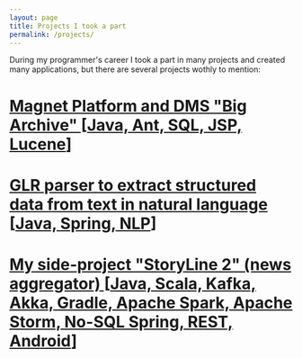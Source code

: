 ```yaml
---
layout: page
title: Projects I took a part
permalink: /projects/
---
```


During my programmer's career I took a part in many projects and created many applications,
but there are several projects wothly to mention:

# [Magnet Platform and DMS "Big Archive" [**Java, Ant, SQL, JSP, Lucene**]](/projects/magnet_big_archive)
# [GLR parser to extract structured data from text in natural language [**Java, Spring, NLP**]](/projects/glr_parser)
# [My side-project "StoryLine 2" (news aggregator) [**Java, Scala, Kafka, Akka, Gradle, Apache Spark, Apache Storm, No-SQL Spring, REST, Android**]](/projects/story_line2)
